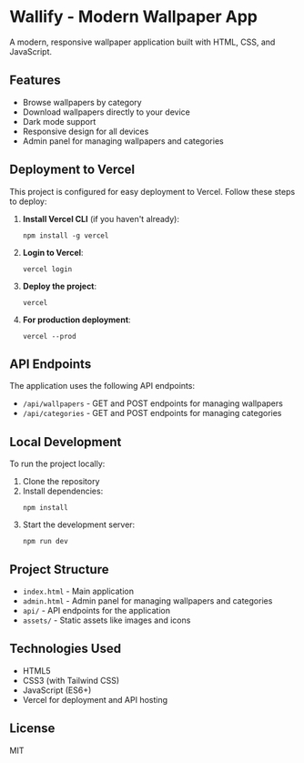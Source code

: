 # Wallify - Modern Wallpaper App

A modern, responsive wallpaper application built with HTML, CSS, and JavaScript.

## Features

- Browse wallpapers by category
- Download wallpapers directly to your device
- Dark mode support
- Responsive design for all devices
- Admin panel for managing wallpapers and categories

## Deployment to Vercel

This project is configured for easy deployment to Vercel. Follow these steps to deploy:

1. **Install Vercel CLI** (if you haven't already):
   ```
   npm install -g vercel
   ```

2. **Login to Vercel**:
   ```
   vercel login
   ```

3. **Deploy the project**:
   ```
   vercel
   ```

4. **For production deployment**:
   ```
   vercel --prod
   ```

## API Endpoints

The application uses the following API endpoints:

- `/api/wallpapers` - GET and POST endpoints for managing wallpapers
- `/api/categories` - GET and POST endpoints for managing categories

## Local Development

To run the project locally:

1. Clone the repository
2. Install dependencies:
   ```
   npm install
   ```
3. Start the development server:
   ```
   npm run dev
   ```

## Project Structure

- `index.html` - Main application
- `admin.html` - Admin panel for managing wallpapers and categories
- `api/` - API endpoints for the application
- `assets/` - Static assets like images and icons

## Technologies Used

- HTML5
- CSS3 (with Tailwind CSS)
- JavaScript (ES6+)
- Vercel for deployment and API hosting

## License

MIT 